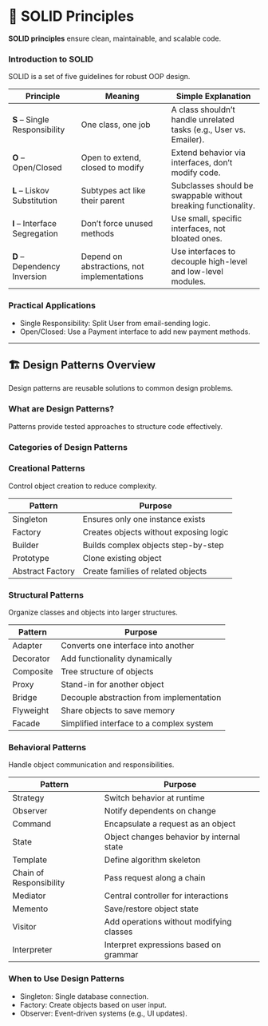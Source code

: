 # 🧠 SOLID Principles

**SOLID principles** ensure clean, maintainable, and scalable code.

### Introduction to SOLID

SOLID is a set of five guidelines for robust OOP design.

| Principle                     | Meaning                                     | Simple Explanation                                                 |
|-------------------------------|---------------------------------------------|--------------------------------------------------------------------|
| **S** – Single Responsibility | One class, one job                          | A class shouldn’t handle unrelated tasks (e.g., User vs. Emailer). |
| **O** – Open/Closed           | Open to extend, closed to modify            | Extend behavior via interfaces, don’t modify code.                 |
| **L** – Liskov Substitution   | Subtypes act like their parent              | Subclasses should be swappable without breaking functionality.     |
| **I** – Interface Segregation | Don’t force unused methods                  | Use small, specific interfaces, not bloated ones.                  |
| **D** – Dependency Inversion  | Depend on abstractions, not implementations | Use interfaces to decouple high-level and low-level modules.       |

### Practical Applications

- Single Responsibility: Split User from email-sending logic.
- Open/Closed: Use a Payment interface to add new payment methods.

---

## 🏗️ Design Patterns Overview

Design patterns are reusable solutions to common design problems.

### What are Design Patterns?

Patterns provide tested approaches to structure code effectively.

### Categories of Design Patterns

### Creational Patterns

Control object creation to reduce complexity.

| Pattern          | Purpose                                |
|------------------|----------------------------------------|
| Singleton        | Ensures only one instance exists       |
| Factory          | Creates objects without exposing logic |
| Builder          | Builds complex objects step-by-step    |
| Prototype        | Clone existing object                  |
| Abstract Factory | Create families of related objects     |

### Structural Patterns

Organize classes and objects into larger structures.

| Pattern   | Purpose                                  |
|-----------|------------------------------------------|
| Adapter   | Converts one interface into another      |
| Decorator | Add functionality dynamically            |
| Composite | Tree structure of objects                |
| Proxy     | Stand-in for another object              |
| Bridge    | Decouple abstraction from implementation |
| Flyweight | Share objects to save memory             |
| Facade    | Simplified interface to a complex system |

### Behavioral Patterns

Handle object communication and responsibilities.

| Pattern                 | Purpose                                   |
|-------------------------|-------------------------------------------|
| Strategy                | Switch behavior at runtime                |
| Observer                | Notify dependents on change               |
| Command                 | Encapsulate a request as an object        |
| State                   | Object changes behavior by internal state |
| Template                | Define algorithm skeleton                 |
| Chain of Responsibility | Pass request along a chain                |
| Mediator                | Central controller for interactions       |
| Memento                 | Save/restore object state                 |
| Visitor                 | Add operations without modifying classes  |
| Interpreter             | Interpret expressions based on grammar    |

### When to Use Design Patterns

- Singleton: Single database connection.
- Factory: Create objects based on user input.
- Observer: Event-driven systems (e.g., UI updates).
